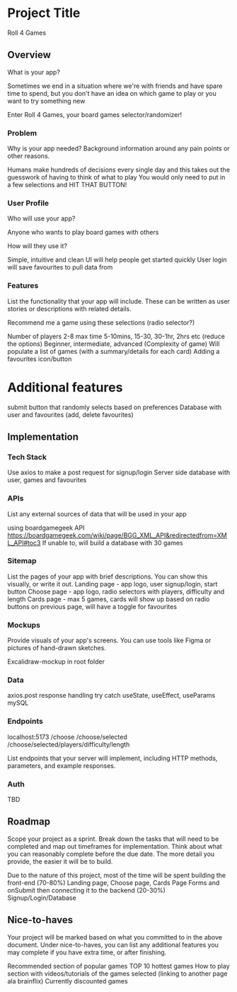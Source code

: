 # Project Title

Roll 4 Games

## Overview

What is your app?

Sometimes we end in a situation where we're with friends and have spare time to spend,
but you don't have an idea on which game to play or you want to try something new

Enter Roll 4 Games, your board games selector/randomizer!

### Problem

Why is your app needed? Background information around any pain points or other reasons.

Humans make hundreds of decisions every single day and this takes out the guesswork of having to think of what to play
You would only need to put in a few selections and HIT THAT BUTTON!

### User Profile

Who will use your app?

Anyone who wants to play board games with others

How will they use it?

Simple, intuitive and clean UI will help people get started quickly
User login will save favourites to pull data from

### Features

List the functionality that your app will include. These can be written as user stories or descriptions with related details.

Recommend me a game using these selections
(radio selector?)

Number of players 2-8 max
time 5-10mins, 15-30, 30-1hr, 2hrs etc (reduce the options)
Beginner, intermediate, advanced
(Complexity of game)
Will populate a list of games (with a summary/details for each card)
Adding a favourites icon/button

Additional features
==========================
submit button that randomly selects based on preferences
Database with user and favourites (add, delete favourites)

## Implementation

### Tech Stack

Use axios to make a post request for signup/login
Server side database with user, games and favourites

### APIs

List any external sources of data that will be used in your app

using boardgamegeek API
https://boardgamegeek.com/wiki/page/BGG_XML_API&redirectedfrom=XML_API#toc3
If unable to, will build a database with 30 games

### Sitemap

List the pages of your app with brief descriptions. You can show this visually, or write it out.
Landing page - app logo, user signup/login, start button
Choose page - app logo, radio selectors with players, difficulty and length
Cards page - max 5 games, cards will show up based on radio buttons on previous page, will have a toggle for favourites

### Mockups

Provide visuals of your app's screens. You can use tools like Figma or pictures of hand-drawn sketches.

Excalidraw-mockup in root folder

### Data

axios.post
response handling
try catch
useState, useEffect, useParams
mySQL

### Endpoints

localhost:5173
/choose
/choose/selected
/choose/selected/players/difficulty/length

List endpoints that your server will implement, including HTTP methods, parameters, and example responses.

### Auth

TBD

## Roadmap

Scope your project as a sprint. Break down the tasks that will need to be completed and map out timeframes for implementation. Think about what you can reasonably complete before the due date. The more detail you provide, the easier it will be to build.

Due to the nature of this project, most of the time will be spent building the front-end (70-80%)
Landing page, Choose page, Cards Page
Forms and onSubmit
then connecting it to the backend (20-30%)
Signup/Login/Database

## Nice-to-haves

Your project will be marked based on what you committed to in the above document. 
Under nice-to-haves, you can list any additional features you may complete if you have extra time, or after finishing.

Recommended section of popular games
TOP 10 hottest games
How to play section with videos/tutorials of the games selected (linking to another page ala brainflix)
Currently discounted games
